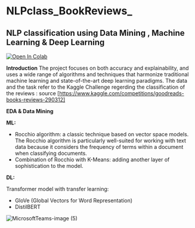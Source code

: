 # NLPclass_BookReviews_
## NLP classification using Data Mining , Machine Learning &amp; Deep Learning 

[![Open In Colab](https://colab.research.google.com/assets/colab-badge.svg)](https://colab.research.google.com/drive/1favR5Ab-UiXxn3J0a04tuZi1vIYOG8Y7?usp=drive_link)

**Introduction**
The project focuses on both accuracy and explainability, and uses a wide range of algorithms and techniques that harmonize traditional machine learning and state-of-the-art deep learning paradigms.
The data and the task refer to the Kaggle Challenge regerding the classification of the reviews : source [https://www.kaggle.com/competitions/goodreads-books-reviews-290312]

**EDA & Data Mining**

**ML:** 
- Rocchio algorithm:
a classic technique based on vector space models. The Rocchio algorithm is particularly well-suited for working with text data because it considers the frequency of terms within a document when classifying documents.
- Combination of Rocchio with K-Means:
adding another layer of sophistication to the model. 

**DL:** 

Transformer model with transfer learning:
- GloVe (Global Vectors for Word Representation) 
- DistilBERT


![MicrosoftTeams-image (5)](https://github.com/Al-Moccardi/NLPclass_BookReviews_/assets/150179413/5c31fde8-e2e2-46b3-b18c-c3de7aa89855)
